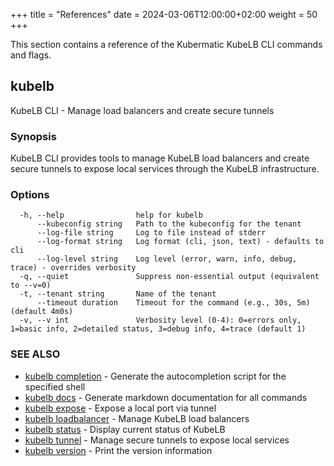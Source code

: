 +++
title = "References"
date = 2024-03-06T12:00:00+02:00
weight = 50
+++

This section contains a reference of the Kubermatic KubeLB CLI commands and flags.

## kubelb

KubeLB CLI - Manage load balancers and create secure tunnels

### Synopsis

KubeLB CLI provides tools to manage KubeLB load balancers and create secure tunnels
to expose local services through the KubeLB infrastructure.

### Options

```
  -h, --help                help for kubelb
      --kubeconfig string   Path to the kubeconfig for the tenant
      --log-file string     Log to file instead of stderr
      --log-format string   Log format (cli, json, text) - defaults to cli
      --log-level string    Log level (error, warn, info, debug, trace) - overrides verbosity
  -q, --quiet               Suppress non-essential output (equivalent to --v=0)
  -t, --tenant string       Name of the tenant
      --timeout duration    Timeout for the command (e.g., 30s, 5m) (default 4m0s)
  -v, --v int               Verbosity level (0-4): 0=errors only, 1=basic info, 2=detailed status, 3=debug info, 4=trace (default 1)
```

### SEE ALSO

* [kubelb completion](commands/kubelb_completion)  - Generate the autocompletion script for the specified shell
* [kubelb docs](commands/kubelb_docs)  - Generate markdown documentation for all commands
* [kubelb expose](commands/kubelb_expose)  - Expose a local port via tunnel
* [kubelb loadbalancer](commands/kubelb_loadbalancer)  - Manage KubeLB load balancers
* [kubelb status](commands/kubelb_status)  - Display current status of KubeLB
* [kubelb tunnel](commands/kubelb_tunnel)  - Manage secure tunnels to expose local services
* [kubelb version](commands/kubelb_version)  - Print the version information

